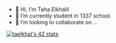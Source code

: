 - 👋 Hi, I’m Taha Elkhalil
- 🌱 I’m currently student in 1337 school
- 💞️ I’m looking to collaborate on ...




[![taelkhal's 42 stats](https://badge.mediaplus.ma/water/taelkhal)](https://github.com/oakoudad/badge42)
